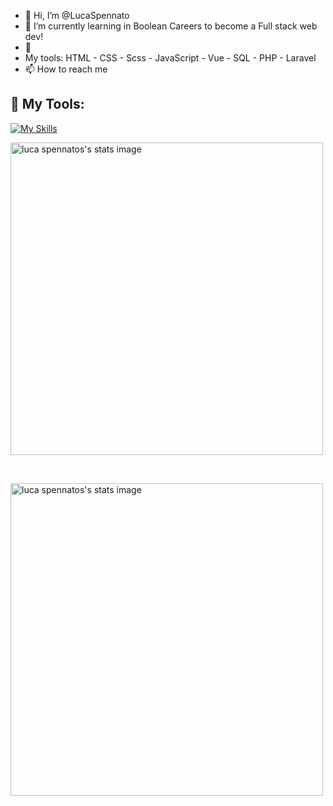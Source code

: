 - 👋 Hi, I’m @LucaSpennato
- 🌱 I’m currently learning in Boolean Careers to become a Full stack web dev!
- 👀 
-  My tools: HTML - CSS - Scss - JavaScript - Vue - SQL - PHP - Laravel
- 📫 How to reach me 

## :wrench: My Tools:
[![My Skills](https://skills.thijs.gg/icons?i=html,css,scss,js,vue,mysql,php,laravel)](https://skills.thijs.gg)

<p>
   <img width="500" src="https://github-readme-stats.vercel.app/api?username=LucaSpennato&show_icons=true&theme=radical" alt="luca spennatos's stats image" />
</p>
<br/>
<p>
   <img width="500" src="https://github-readme-stats.vercel.app/api/top-langs/?username=LucaSpennato&layout=compact" alt="luca spennatos's stats image" />
</p>

<!---
LucaSpennato/LucaSpennato is a ✨ special ✨ repository because its `README.md` (this file) appears on your GitHub profile.
You can click the Preview link to take a look at your changes.
--->
